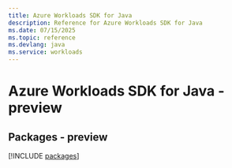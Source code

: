```yaml
---
title: Azure Workloads SDK for Java
description: Reference for Azure Workloads SDK for Java
ms.date: 07/15/2025
ms.topic: reference
ms.devlang: java
ms.service: workloads
---
```

# Azure Workloads SDK for Java - preview
## Packages - preview
[!INCLUDE [packages](workloads-index.md)]
